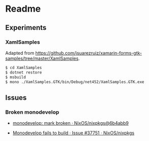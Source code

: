 Readme
======

## Experiments

### XamlSamples

Adapted from <https://github.com/jsuarezruiz/xamarin-forms-gtk-samples/tree/master/XamlSamples>.

```bash
$ cd XamlSamples
$ dotnet restore
$ msbuild
$ mono ./XamlSamples.GTK/bin/Debug/net452/XamlSamples.GTK.exe
```


## Issues

### Broken monodevelop

 -  [monodevelop: mark broken · NixOS/nixpkgs@6b4abb9](https://github.com/NixOS/nixpkgs/commit/6b4abb9fa74368fb0760f59ab9c70c9e1657f0ed)

 -  [Monodevelop fails to build · Issue #37751 · NixOS/nixpkgs](https://github.com/NixOS/nixpkgs/issues/37751)
